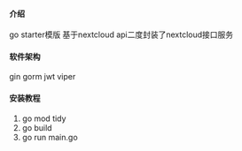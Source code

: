 #### 介绍
go starter模版
基于nextcloud api二度封装了nextcloud接口服务

#### 软件架构
gin
gorm
jwt
viper


#### 安装教程

1.  go mod tidy
2.  go build
3.  go run main.go
